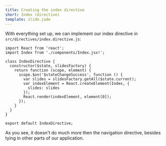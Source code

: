 ```yaml
---
title: Creating the index directive
short: Index (directive)
template: slide.jade
---
```


With everything set up, we can implement our index directive in ```src/directives/index.directive.js```:

    import React from 'react';
    import Index from './components/Index.jsx!';

    class IndexDirective {
      constructor($state, slidesFactory) {
        return function (scope, element) {
          scope.$on('$stateChangeSuccess', function () {
            var slides = slidesFactory.getAll($state.current);
            var indexElement = React.createElement(Index, { 
              slides: slides
            });
            React.render(indexElement, element[0]);
          });
        }
      }
    }

    export default IndexDirective;

As you see, it doesn't do much more then the navigation directive, besides tying in other parts of our application.